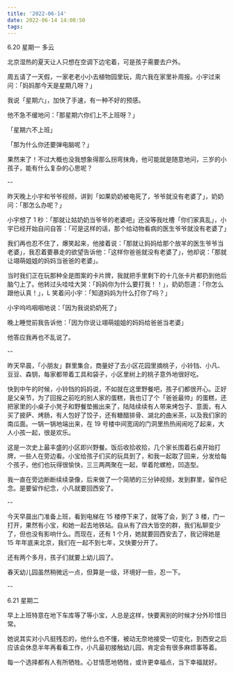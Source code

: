 ```yaml
---
title: '2022-06-14'
date: 2022-06-14 14:08:50
tags:
---
```


6.20 星期一 多云

北京湿热的夏天让人只想在空调下边宅着，可是孩子需要去户外。

周五请了一天假，一家老老小小去植物园里玩，周六我在家里补周报。小宇过来问：「妈妈那今天是星期几呀？」

我说「星期六」，加快了手速，有一种不好的预感。

他不急不缓地问：「那星期六你们上不上班呀？」

「星期六不上班」

「那为什么你还要弹电脑呢？」

果然来了！不过大概也没我想象得那么拐弯抹角，他可能就是随意地问，三岁的小孩子，能有什么复杂的心思呢？

--

昨天晚上小宇和爷爷视频，讲到「如果奶奶被电死了，爷爷就没有老婆了」，奶奶问：「那怎么办呢？」

小宇想了 1 秒：「那就让姑奶奶当爷爷的老婆吧」还没等我吐槽「你们家真乱」，小宇已经开始自问自答：「可是这样的话，那个给动物看病的医生爷爷就没有老婆了」

我们再也忍不住了，爆笑起来，他接着说：「那就让妈妈给那个放羊的医生爷爷当老婆」，我忍着要暴走的欲望告诉他：「这样你爸爸就没有老婆了」，他却说：「那就让翊萌姐姐的妈妈当爸爸的老婆」。

当时我们正在玩那种全是图案的卡片牌，我就把手里剩下的十几张卡片都扔到他后脑勺上了。他转过头哇哇大哭：「妈妈你为什么要打我！！」，奶奶怨道：「你怎么跟他认真！」，L 笑着问小宇：「知道妈妈为什么打你了吗？」

小宇呜呜咽咽地说：「因为我说奶奶死了」

晚上睡觉前我告诉他：「因为你说让翊萌姐姐的妈妈给爸爸当老婆」

他答应我再也不乱说了。

--

昨天早晨，「小朋友」群里集合，商量好了去小区花园里摘桃子，小铃铛、小凡、豆豆、森钥，每家都带着工具和袋子，小区里树上的桃子意外地很好吃。

快到中午的时候，小铃铛的妈妈说，不如就在这里野餐吧，孩子们都很开心。正好是父亲节，为了回报之前吃的别人家的蛋糕，我也订了个「爸爸最帅」的蛋糕，还把家里的小桌子小凳子和野餐垫搬出来了，陆陆续续有人带来烤包子、意面，有人买了披萨、烤肠，有人包好了饺子，还有糖醋排骨、湖北的曲米茶，以及我们家的南瓜面。一锅一锅地端出来，在 19 号楼中间宽阔的门洞里热热闹闹吃了起来，大人小孩一起，很是欢乐。

这是一次史上最丰盛的小区即兴野餐。饭后收拾收拾，几个家长围着石桌开始打牌，一些人在旁边看。小宝给孩子们买的玩具到了，和我一起取了回来，分发给每个孩子，他们也玩得很愉快，三三两两聚在一起，举着陀螺枪，凹造型。

我一直在旁边断断续续录像，后来做了一个简陋的三分钟视频，发到群里，留作纪念。是要留作纪念，小凡就要回西安了。

--

今天早晨出门准备上班，看到电梯在 15 楼停下来了，就等了会，到了 3 楼，门一打开，果然有小宝，和她一起去地铁站。自从有了四大皆空的群，我们私聊变少了，但也没有影响什么。而现在，还有 1 个月，她就要回西安去了，我记得她是 15 年年底来北京，我们在一起不到七年，又快要分开了。

还有两个多月，孩子们就要上幼儿园了。

春天幼儿园虽然稍微远一点，但算是一级，环境好一些，忍一下。

--

6.21 星期二

早上上班特意在地下车库等了等小宝，人总是这样，快要离别的时候才分外珍惜日常。

她说其实对小凡挺残忍的，他什么也不懂，被动无奈地接受一切变化，到西安之后应该会休息半年再看看工作，小凡最初接触幼儿园，肯定会有很多麻烦事等着。

每一个选择都有人有所牺牲。心甘情愿地牺牲，或许更幸福点，当下幸福就好。


